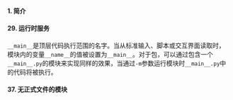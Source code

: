 #### 1. 简介

#### 29. 运行时服务

`__main__`是顶层代码执行范围的名字。当从标准输入、脚本或交互界面读取时，模块内的变量`__name__`的值被设置为`__main__`。对于包，可以通过包含一个`__main__.py`的模块来实现同样的效果，当通过`-m`参数运行模块时`__main__.py`中的代码将被执行。

#### 37. 无正式文件的模块